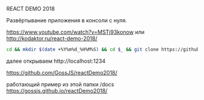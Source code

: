 REACT DEMO 2018

Развёртывание приложения в консоли с нуля.

https://www.youtube.com/watch?v=MSTj93konow или http://kodaktor.ru/react-demo-2018/ 

```bash
cd && mkdir $(date +%Y%m%d_%H%M%S) && cd $_ && git clone https://github.com/GossJS/reactDemo2018.git . && yarn && yarn run build 
```

далее открываем http://localhost:1234

https://github.com/GossJS/reactDemo2018/

работающий пример из этой папки /docs https://gossjs.github.io/reactDemo2018/

